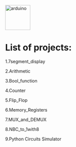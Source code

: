 <p align="left"> <a href="http://www.cburch.com/logisim/" target="_blank"> <img src="https://user-images.githubusercontent.com/84814415/148468282-ac9e33f7-4896-45b2-b4cf-d5cec8bedb8a.png" alt="arduino" width="80" height="80"/> </a>

# List of projects:
 
 1.7segment_display
  
 2.Arithmetic
  
 3.Bool_function
  
 4.Counter
  
 5.Flip_Flop
  
 6.Memory_Registers
  
 7.MUX_and_DEMUX
  
 8.NBC_to_1with8
 
 9.Python Circuits Simulator


